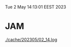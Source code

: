 Tue  2 May 14:13:01 EEST 2023
# JAM
<a href='./cache/202305/02_14.log'>./cache/202305/02_14.log</a>
